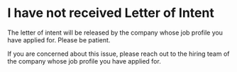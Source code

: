 # I have not received Letter of Intent

The letter of intent will be released by the company whose job profile you have applied for. Please be patient. 

If you are concerned about this issue, please reach out to the hiring team of the company whose job profile you have applied for. 

